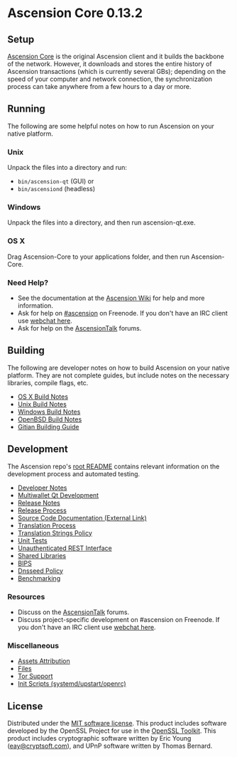 Ascension Core 0.13.2
=====================

Setup
---------------------
[Ascension Core](http://ascension.org/en/download) is the original Ascension client and it builds the backbone of the network. However, it downloads and stores the entire history of Ascension transactions (which is currently several GBs); depending on the speed of your computer and network connection, the synchronization process can take anywhere from a few hours to a day or more.

Running
---------------------
The following are some helpful notes on how to run Ascension on your native platform.

### Unix

Unpack the files into a directory and run:

- `bin/ascension-qt` (GUI) or
- `bin/ascensiond` (headless)

### Windows

Unpack the files into a directory, and then run ascension-qt.exe.

### OS X

Drag Ascension-Core to your applications folder, and then run Ascension-Core.

### Need Help?

* See the documentation at the [Ascension Wiki](https://ascension.info/)
for help and more information.
* Ask for help on [#ascension](http://webchat.freenode.net?channels=ascension) on Freenode. If you don't have an IRC client use [webchat here](http://webchat.freenode.net?channels=ascension).
* Ask for help on the [AscensionTalk](https://ascensiontalk.io/) forums.

Building
---------------------
The following are developer notes on how to build Ascension on your native platform. They are not complete guides, but include notes on the necessary libraries, compile flags, etc.

- [OS X Build Notes](build-osx.md)
- [Unix Build Notes](build-unix.md)
- [Windows Build Notes](build-windows.md)
- [OpenBSD Build Notes](build-openbsd.md)
- [Gitian Building Guide](gitian-building.md)

Development
---------------------
The Ascension repo's [root README](/README.md) contains relevant information on the development process and automated testing.

- [Developer Notes](developer-notes.md)
- [Multiwallet Qt Development](multiwallet-qt.md)
- [Release Notes](release-notes.md)
- [Release Process](release-process.md)
- [Source Code Documentation (External Link)](https://dev.visucore.com/bitcoin/doxygen/)
- [Translation Process](translation_process.md)
- [Translation Strings Policy](translation_strings_policy.md)
- [Unit Tests](unit-tests.md)
- [Unauthenticated REST Interface](REST-interface.md)
- [Shared Libraries](shared-libraries.md)
- [BIPS](bips.md)
- [Dnsseed Policy](dnsseed-policy.md)
- [Benchmarking](benchmarking.md)

### Resources
* Discuss on the [AscensionTalk](https://ascensiontalk.io/) forums.
* Discuss project-specific development on #ascension on Freenode. If you don't have an IRC client use [webchat here](http://webchat.freenode.net/?channels=ascension).

### Miscellaneous
- [Assets Attribution](assets-attribution.md)
- [Files](files.md)
- [Tor Support](tor.md)
- [Init Scripts (systemd/upstart/openrc)](init.md)

License
---------------------
Distributed under the [MIT software license](http://www.opensource.org/licenses/mit-license.php).
This product includes software developed by the OpenSSL Project for use in the [OpenSSL Toolkit](https://www.openssl.org/). This product includes
cryptographic software written by Eric Young ([eay@cryptsoft.com](mailto:eay@cryptsoft.com)), and UPnP software written by Thomas Bernard.
